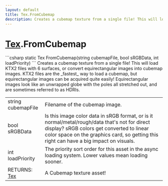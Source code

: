 ```yaml
---
layout: default
title: Tex.FromCubemap
description: Creates a cubemap texture from a single file! This will load KTX2 files with 6 surfaces, or convert equirectangular images into cubemap images. KTX2 files are the _fastest_ way to load a cubemap, but equirectangular images can be acquired quite easily! Equirectangular images look like an unwrapped globe with the poles all stretched out, and are sometimes referred to as HDRIs.
---
```

# [Tex]({{site.url}}/Pages/StereoKit/Tex.html).FromCubemap

<div class='signature' markdown='1'>
```csharp
static Tex FromCubemap(string cubemapFile, bool sRGBData, int loadPriority)
```
Creates a cubemap texture from a single file! This will
load KTX2 files with 6 surfaces, or convert equirectangular images
into cubemap images. KTX2 files are the _fastest_ way to load a
cubemap, but equirectangular images can be acquired quite easily!
Equirectangular images look like an unwrapped globe with the poles
all stretched out, and are sometimes referred to as HDRIs.
</div>

|  |  |
|--|--|
|string cubemapFile|Filename of the cubemap image.|
|bool sRGBData|Is this image color data in sRGB format,             or is it normal/metal/rough/data that's not for direct display?             sRGB colors get converted to linear color space on the graphics             card, so getting this right can have a big impact on visuals.|
|int loadPriority|The priority sort order for this asset             in the async loading system. Lower values mean loading sooner.|
|RETURNS: [Tex]({{site.url}}/Pages/StereoKit/Tex.html)|A Cubemap texture asset!|




